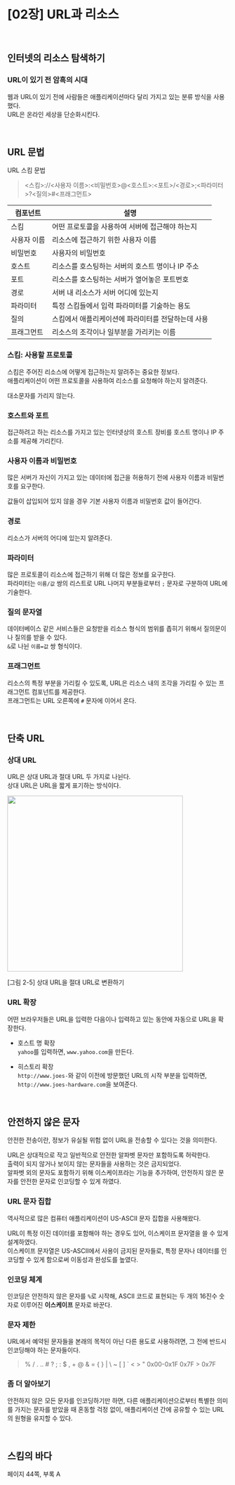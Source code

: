 # [02장] URL과 리소스

<br />

## 인터넷의 리소스 탐색하기

### URL이 있기 전 암흑의 시대

웹과 URL이 있기 전에 사람들은 애플리케이션마다 달리 가지고 있는 분류 방식을 사용했다.   
URL은 온라인 세상을 단순화시킨다.

<br />

## URL 문법

URL 스킴 문법

> <스킴>://<사용자 이름>:<비밀번호>@<호스트>:<포트>/<경로>;<파라미터>?<질의>#<프래그먼트>

|컴포넌트|설명|
|----------|---|
|스킴|어떤 프로토콜을 사용하여 서버에 접근해야 하는지|
|사용자 이름|리소스에 접근하기 위한 사용자 이름|
|비밀번호|사용자의 비밀번호|
|호스트|리소스를 호스팅하는 서버의 호스트 명이나 IP 주소|
|포트|리소스를 호스팅하는 서버가 열어놓은 포트번호|
|경로|서버 내 리소스가 서버 어디에 있는지|
|파라미터|특정 스킴들에서 입력 파라미터를 기술하는 용도|
|질의|스킴에서 애플리케이션에 파라미터를 전달하는데 사용|
|프래그먼트|리소스의 조각이나 일부분을 가리키는 이름|

### 스킴: 사용할 프로토콜

스킴은 주어진 리소스에 어떻게 접근하는지 알려주는 중요한 정보다.   
애플리케이션이 어떤 프로토콜을 사용하여 리소스를 요청해야 하는지 알려준다.

대소문자를 가리지 않는다.

### 호스트와 포트

접근하려고 하는 리소스를 가지고 있는 인터넷상의 호스트 장비를 호스트 명이나 IP 주소를 제공해 가리킨다.

### 사용자 이름과 비밀번호

많은 서버가 자신이 가지고 있는 데이터에 접근을 허용하기 전에 사용자 이름과 비밀번호를 요구한다.

값들이 삽입되어 있지 않을 경우 기본 사용자 이름과 비밀번호 값이 들어간다.

### 경로

리소스가 서버의 어디에 있는지 알려준다.

### 파라미터

많은 프로토콜이 리소스에 접근하기 위해 더 많은 정보를 요구한다.   
파라미터는 `이름/값` 쌍의 리스트로 URL 나머지 부분들로부터 `;` 문자로 구분하여 URL에 기술한다.

### 질의 문자열

데이터베이스 같은 서비스들은 요청받을 리소스 형식의 범위를 좁히기 위해서 질의문이나 질의를 받을 수 있다.   
`&`로 나뉜 `이름=값` 쌍 형식이다.

### 프래그먼트

리소스의 특정 부분을 가리킬 수 있도록, URL은 리소스 내의 조각을 가리킬 수 있는 프래그먼트 컴포넌트를 제공한다.   
프래그먼트는 URL 오른쪽에 `#` 문자에 이어서 온다.

<br />

## 단축 URL

### 상대 URL

URL은 상대 URL과 절대 URL 두 가지로 나뉜다.   
상대 URL은 URL을 짧게 표기하는 방식이다.

<img src="https://user-images.githubusercontent.com/52340070/129478684-895fd443-cb34-43b7-8eb8-4a918121655c.png" width=400 />

[그림 2-5] 상대 URL을 절대 URL로 변환하기

### URL 확장

어떤 브라우저들은 URL을 입력한 다음이나 입력하고 있는 동안에 자동으로 URL을 확장한다.

- 호스트 명 확장   
`yahoo`를 입력하면, `www.yahoo.com`을 만든다.

- 히스토리 확장   
`http://www.joes-`와 같이 이전에 방문했던 URL의 시작 부분을 입력하면, `http://www.joes-hardware.com`을 보여준다.

<br />

## 안전하지 않은 문자

안전한 전송이란, 정보가 유실될 위험 없이 URL을 전송할 수 있다는 것을 의미한다.

URL은 상대적으로 작고 일반적으로 안전한 알파벳 문자만 포함하도록 허락한다.   
출력이 되지 않거나 보이지 않는 문자들을 사용하는 것은 금지되었다.   
알파벳 외의 문자도 포함하기 위해 이스케이프라는 기능을 추가하여, 안전하지 않은 문자를 안전한 문자로 인코딩할 수 있게 하였다.

### URL 문자 집합

역사적으로 많은 컴퓨터 애플리케이션이 US-ASCII 문자 집합을 사용해왔다.

URL이 특정 이진 데이터를 포함해야 하는 경우도 있어, 이스케이프 문자열을 쓸 수 있게 설계하였다.   
이스케이프 문자열은 US-ASCII에서 사용이 금지된 문자들로, 특정 문자나 데이터를 인코딩할 수 있게 함으로써 이동성과 완성도를 높였다.

### 인코딩 체계

인코딩은 안전하지 않은 문자를 `%`로 시작해, ASCII 코드로 표현되는 두 개의 16진수 숫자로 이루어진 **이스케이프** 문자로 바꾼다.

### 문자 제한

URL에서 예약된 문자들을 본래의 목적이 아닌 다른 용도로 사용하려면, 그 전에 반드시 인코딩해야 하는 문자들이다.

> % / . .. # ? ; : $ , + @ & = { } | \ ~ [ ] ` < > " 0x00-0x1F 0x7F > 0x7F

### 좀 더 알아보기

안전하지 않은 모든 문자를 인코딩하기만 하면, 다른 애플리케이션으로부터 특별한 의미를 가지는 문자를 받았을 때 혼동할 걱정 없이, 애플리케이션 간에 공유할 수 있는 URL의 원형을 유지할 수 있다.

<br />

## 스킴의 바다

페이지 44쪽, 부록 A
